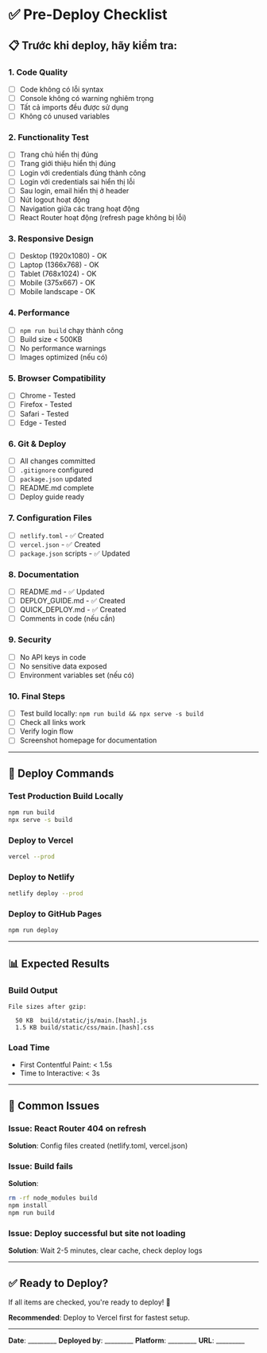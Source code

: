 # ✅ Pre-Deploy Checklist

## 📋 Trước khi deploy, hãy kiểm tra:

### 1. Code Quality
- [ ] Code không có lỗi syntax
- [ ] Console không có warning nghiêm trọng
- [ ] Tất cả imports đều được sử dụng
- [ ] Không có unused variables

### 2. Functionality Test
- [ ] Trang chủ hiển thị đúng
- [ ] Trang giới thiệu hiển thị đúng
- [ ] Login với credentials đúng thành công
- [ ] Login với credentials sai hiển thị lỗi
- [ ] Sau login, email hiển thị ở header
- [ ] Nút logout hoạt động
- [ ] Navigation giữa các trang hoạt động
- [ ] React Router hoạt động (refresh page không bị lỗi)

### 3. Responsive Design
- [ ] Desktop (1920x1080) - OK
- [ ] Laptop (1366x768) - OK
- [ ] Tablet (768x1024) - OK
- [ ] Mobile (375x667) - OK
- [ ] Mobile landscape - OK

### 4. Performance
- [ ] `npm run build` chạy thành công
- [ ] Build size < 500KB
- [ ] No performance warnings
- [ ] Images optimized (nếu có)

### 5. Browser Compatibility
- [ ] Chrome - Tested
- [ ] Firefox - Tested
- [ ] Safari - Tested
- [ ] Edge - Tested

### 6. Git & Deploy
- [ ] All changes committed
- [ ] `.gitignore` configured
- [ ] `package.json` updated
- [ ] README.md complete
- [ ] Deploy guide ready

### 7. Configuration Files
- [ ] `netlify.toml` - ✅ Created
- [ ] `vercel.json` - ✅ Created
- [ ] `package.json` scripts - ✅ Updated

### 8. Documentation
- [ ] README.md - ✅ Updated
- [ ] DEPLOY_GUIDE.md - ✅ Created
- [ ] QUICK_DEPLOY.md - ✅ Created
- [ ] Comments in code (nếu cần)

### 9. Security
- [ ] No API keys in code
- [ ] No sensitive data exposed
- [ ] Environment variables set (nếu có)

### 10. Final Steps
- [ ] Test build locally: `npm run build && npx serve -s build`
- [ ] Check all links work
- [ ] Verify login flow
- [ ] Screenshot homepage for documentation

---

## 🚀 Deploy Commands

### Test Production Build Locally
```bash
npm run build
npx serve -s build
```

### Deploy to Vercel
```bash
vercel --prod
```

### Deploy to Netlify
```bash
netlify deploy --prod
```

### Deploy to GitHub Pages
```bash
npm run deploy
```

---

## 📊 Expected Results

### Build Output
```
File sizes after gzip:

  50 KB  build/static/js/main.[hash].js
  1.5 KB build/static/css/main.[hash].css
```

### Load Time
- First Contentful Paint: < 1.5s
- Time to Interactive: < 3s

---

## 🐛 Common Issues

### Issue: React Router 404 on refresh
**Solution**: Config files created (netlify.toml, vercel.json)

### Issue: Build fails
**Solution**: 
```bash
rm -rf node_modules build
npm install
npm run build
```

### Issue: Deploy successful but site not loading
**Solution**: Wait 2-5 minutes, clear cache, check deploy logs

---

## ✅ Ready to Deploy?

If all items are checked, you're ready to deploy! 🎉

**Recommended**: Deploy to Vercel first for fastest setup.

---

**Date**: _________
**Deployed by**: _________
**Platform**: _________
**URL**: _________
